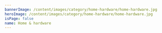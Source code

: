 ```yaml
---
bannerImage: /content/images/category/home-hardware/home-hardware.jpg
heroImage: /content/images/category/home-hardware/home-hardware.jpg
isPage: false
name: Home & hardware
---
```

